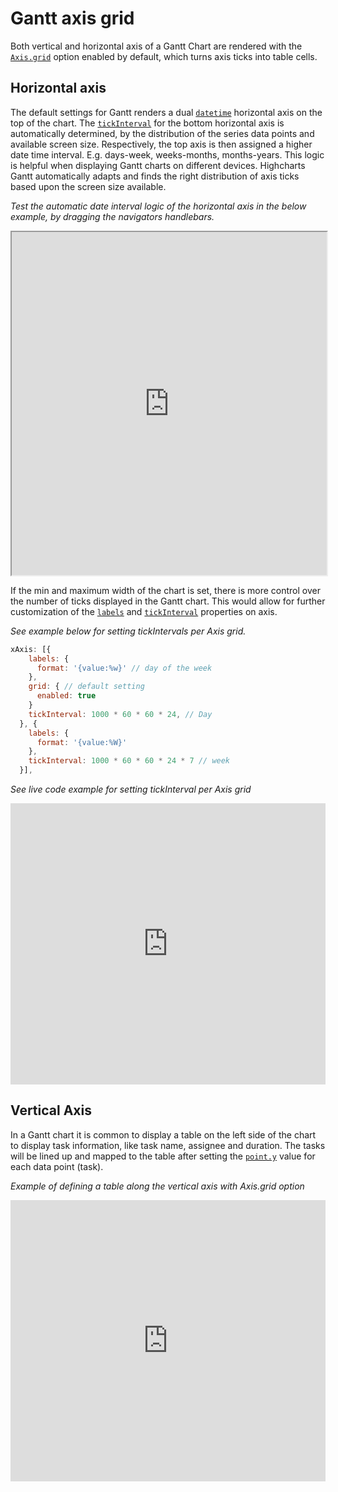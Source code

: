 Gantt axis grid
===

Both vertical and horizontal axis of a Gantt Chart are rendered with the [`Axis.grid`](https://api.highcharts.com/gantt/xAxis.grid) option enabled by default, which turns axis ticks into table cells.

Horizontal axis
---------------

The default settings for Gantt renders a dual [`datetime`](https://api.highcharts.com/gantt/xAxis.type) horizontal axis on the top of the chart. The [`tickInterval`](https://api.highcharts.com/gantt/xAxis.tickInterval) for the bottom horizontal axis is automatically determined, by the distribution of the series data points and available screen size. Respectively, the top axis is then assigned a higher date time interval. E.g. days-week, weeks-months, months-years. This logic is helpful when displaying Gantt charts on different devices. Highcharts Gantt automatically adapts and finds the right distribution of axis ticks based upon the screen size available.

_Test the automatic date interval logic of the horizontal axis in the below example, by dragging the navigators handlebars._

<iframe width="320" height="840" style="width: 100%; height:549px" src="https://www.highcharts.com/samples/embed/gantt/demo/with-navigation"></iframe>

If the min and maximum width of the chart is set, there is more control over the number of ticks displayed in the Gantt chart. This would allow for further customization of the [`labels`](https://api.highcharts.com/gantt/xAxis.labels) and [`tickInterval`](https://api.highcharts.com/gantt/xAxis.tickInterval) properties on axis.

_See example below for setting tickIntervals per Axis grid._

```js
xAxis: [{
    labels: {
      format: '{value:%w}' // day of the week
    },
    grid: { // default setting
      enabled: true
    }
    tickInterval: 1000 * 60 * 60 * 24, // Day
  }, {
    labels: {
      format: '{value:%W}'
    },
    tickInterval: 1000 * 60 * 60 * 24 * 7 // week
  }],
```

_See live code example for setting tickInterval per Axis grid_

<iframe src="https://www.highcharts.com/samples/embed/gantt/grid-axis/with-tickinterval" id="JSFEMB_18012" width="100%" height="450" frameborder="0" sandbox="allow-modals allow-forms allow-scripts allow-same-origin allow-popups allow-top-navigation-by-user-activation" allow="camera *; encrypted-media *;"></iframe>

Vertical Axis
-------------

In a Gantt chart it is common to display a table on the left side of the chart to display task information, like task name, assignee and duration. The tasks will be lined up and mapped to the table after setting the [`point.y`](https://api.highcharts.com/gantt/series.gantt.data.y) value for each data point (task).

_Example of defining a table along the vertical axis with Axis.grid option_

<iframe src="https://www.highcharts.com/samples/embed/gantt/grid-axis/vertical" id="JSFEMB_18012" width="100%" height="450" frameborder="0" sandbox="allow-modals allow-forms allow-scripts allow-same-origin allow-popups allow-top-navigation-by-user-activation" allow="camera *; encrypted-media *;"></iframe>
